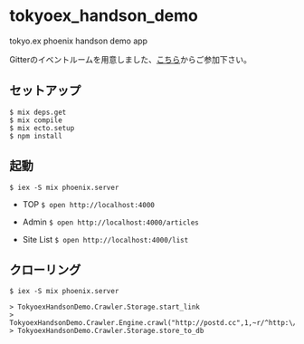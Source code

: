 # tokyoex_handson_demo
tokyo.ex phoenix handson demo app

Gitterのイベントルームを用意しました、[こちら](https://gitter.im/ohr486/tokyo_ex_event?utm_source=share-link&utm_medium=link&utm_campaign=share-link)からご参加下さい。

## セットアップ

```
$ mix deps.get
$ mix compile
$ mix ecto.setup
$ npm install
```

## 起動

```
$ iex -S mix phoenix.server
```

* TOP
``$ open http://localhost:4000``

* Admin
``$ open http://localhost:4000/articles``

* Site List
``$ open http://localhost:4000/list``

## クローリング

```
$ iex -S mix phoenix.server
```

```
> TokyoexHandsonDemo.Crawler.Storage.start_link
> TokyoexHandsonDemo.Crawler.Engine.crawl("http://postd.cc",1,~r/^http:\/\/postd\.cc\/.*\/$/)
> TokyoexHandsonDemo.Crawler.Storage.store_to_db
```
